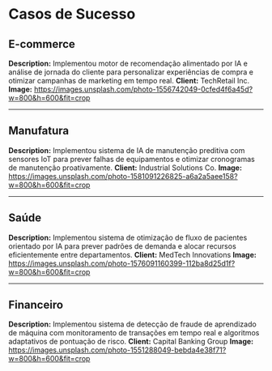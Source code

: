 # Casos de Sucesso

## E-commerce
**Description:** Implementou motor de recomendação alimentado por IA e análise de jornada do cliente para personalizar experiências de compra e otimizar campanhas de marketing em tempo real.
**Client:** TechRetail Inc.
**Image:** https://images.unsplash.com/photo-1556742049-0cfed4f6a45d?w=800&h=600&fit=crop

---

## Manufatura
**Description:** Implementou sistema de IA de manutenção preditiva com sensores IoT para prever falhas de equipamentos e otimizar cronogramas de manutenção proativamente.
**Client:** Industrial Solutions Co.
**Image:** https://images.unsplash.com/photo-1581091226825-a6a2a5aee158?w=800&h=600&fit=crop

---

## Saúde
**Description:** Implementou sistema de otimização de fluxo de pacientes orientado por IA para prever padrões de demanda e alocar recursos eficientemente entre departamentos.
**Client:** MedTech Innovations
**Image:** https://images.unsplash.com/photo-1576091160399-112ba8d25d1f?w=800&h=600&fit=crop

---

## Financeiro
**Description:** Implementou sistema de detecção de fraude de aprendizado de máquina com monitoramento de transações em tempo real e algoritmos adaptativos de pontuação de risco.
**Client:** Capital Banking Group
**Image:** https://images.unsplash.com/photo-1551288049-bebda4e38f71?w=800&h=600&fit=crop